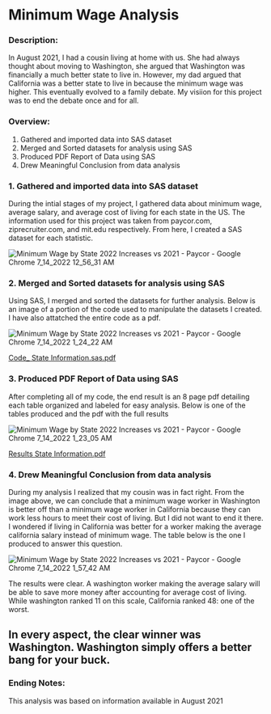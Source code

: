 # Minimum Wage Analysis

### Description: 

In August 2021, I had a cousin living at home with us. She had always thought about moving to Washington, she argued that Washington was financially a much better state to live in. However, my dad argued that California was a better state to live in because the minimum wage was higher. This eventually evolved to a family debate. My visiion for this project was to end the debate once and for all.

### Overview:

1. Gathered and imported data into SAS dataset
2. Merged and Sorted datasets for analysis using SAS
3. Produced PDF Report of Data using SAS
4. Drew Meaningful Conclusion from data analysis

### 1. Gathered and imported data into SAS dataset

During the intial stages of my project, I gathered data about minimum wage, average salary, and average cost of living for each state in the US. The information used for this project was taken from paycor.com, ziprecruiter.com, and mit.edu respectively. From here, I created a SAS dataset for each statistic.

![Minimum Wage by State 2022 Increases vs 2021 - Paycor - Google Chrome 7_14_2022 12_56_31 AM](https://user-images.githubusercontent.com/109015846/178942371-566d2308-329e-43d5-9bb3-e29d6229bf7d.png)

### 2. Merged and Sorted datasets for analysis using SAS

Using SAS, I merged and sorted the datasets for further analysis. Below is an image of a portion of the code used to manipulate the datasets I created. I have also attatched the entire code as a pdf. 

![Minimum Wage by State 2022 Increases vs 2021 - Paycor - Google Chrome 7_14_2022 1_24_22 AM](https://user-images.githubusercontent.com/109015846/178942755-8579683f-bd76-4821-bdc2-bf513f1e767a.png)

[Code_ State Information.sas.pdf](https://github.com/MauricioTheAnalyst/Minimum-Wage-Analysis/files/9110225/Code_.State.Information.sas.pdf)

### 3. Produced PDF Report of Data using SAS

After completing all of my code, the end result is an 8 page pdf detailing each table organized and labeled for easy analysis. Below is one of the tables produced and the pdf with the full results

![Minimum Wage by State 2022 Increases vs 2021 - Paycor - Google Chrome 7_14_2022 1_23_05 AM](https://user-images.githubusercontent.com/109015846/178943833-c7dc1bc0-e481-4e8f-bc8e-b527038bc6ce.png)

[Results State Information.pdf](https://github.com/MauricioTheAnalyst/Minimum-Wage-Analysis/files/9110261/Results.State.Information.pdf)

### 4. Drew Meaningful Conclusion from data analysis

During my analysis I realized that my cousin was in fact right. From the image above, we can conclude that a minimum wage worker in Washington is better off than a minimum wage worker in California because they can work less hours to meet their cost of living. But I did not want to end it there. I wondered if living in California was better for a worker making the average california salary instead of minimum wage. The table below is the one I produced to answer this question. 

![Minimum Wage by State 2022 Increases vs 2021 - Paycor - Google Chrome 7_14_2022 1_57_42 AM](https://user-images.githubusercontent.com/109015846/178945655-79cf35b6-f192-4ecb-9fb6-1aed5484504e.png)

The results were clear. A washington worker making the average salary will be able to save more money after accounting for average cost of living. While washington ranked 11 on this scale, California ranked 48: one of the worst. 

## In every aspect, the clear winner was Washington. Washington simply offers a better bang for your buck.

### Ending Notes:

This analysis was based on information available in August 2021




